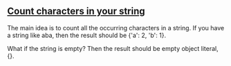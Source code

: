 ## [Count characters in your string](https://www.codewars.com/kata/52efefcbcdf57161d4000091/)

The main idea is to count all the occurring characters in a string. If you have a string like aba, then the result should be {'a': 2, 'b': 1}.

What if the string is empty? Then the result should be empty object literal, {}.